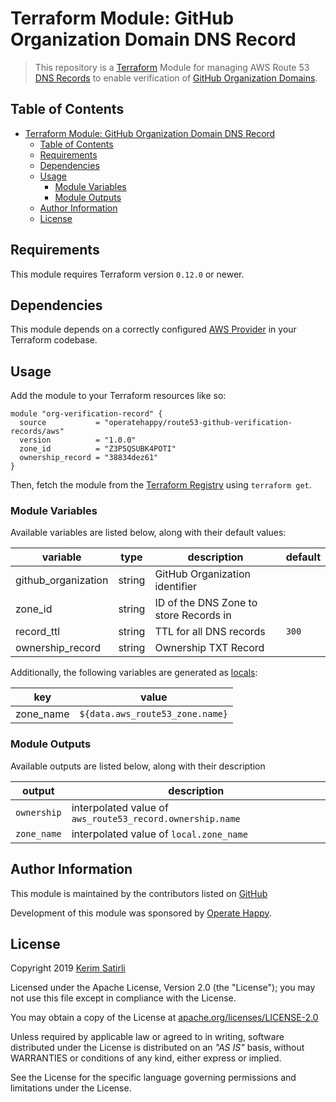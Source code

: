 # Terraform Module: GitHub Organization Domain DNS Record

> This repository is a [Terraform](https://terraform.io/) Module for managing AWS Route 53 [DNS Records](https://docs.aws.amazon.com/workmail/latest/adminguide/add_domain.html) to enable verification of [GitHub Organization Domains](https://help.github.com/en/articles/verifying-your-organizations-domain).

## Table of Contents

- [Terraform Module: GitHub Organization Domain DNS Record](#terraform-module-github-organization-domain-dns-record)
  - [Table of Contents](#table-of-contents)
  - [Requirements](#requirements)
  - [Dependencies](#dependencies)
  - [Usage](#usage)
    - [Module Variables](#module-variables)
    - [Module Outputs](#module-outputs)
  - [Author Information](#author-information)
  - [License](#license)

## Requirements

This module requires Terraform version `0.12.0` or newer.

## Dependencies

This module depends on a correctly configured [AWS Provider](https://www.terraform.io/docs/providers/aws/index.html) in your Terraform codebase.

## Usage

Add the module to your Terraform resources like so:

```hcl
module "org-verification-record" {
  source           = "operatehappy/route53-github-verification-records/aws"
  version          = "1.0.0"
  zone_id          = "Z3P5QSUBK4POTI"
  ownership_record = "38834dez61"
}
```

Then, fetch the module from the [Terraform Registry](https://registry.terraform.io/modules/operatehappy/route53-github-verification-records) using `terraform get`.

### Module Variables

Available variables are listed below, along with their default values:

| variable            | type   | description                            | default |
|---------------------|--------|----------------------------------------|---------|
| github_organization | string | GitHub Organization identifier         |         |
| zone_id             | string | ID of the DNS Zone to store Records in |         |
| record_ttl          | string | TTL for all DNS records                | `300`   |
| ownership_record    | string | Ownership TXT Record                   |         |

Additionally, the following variables are generated as [locals](https://www.terraform.io/docs/configuration/locals.html):

| key       | value                           |
|-----------|---------------------------------|
| zone_name | `${data.aws_route53_zone.name}` |

### Module Outputs

Available outputs are listed below, along with their description

| output      | description                                               |
|-------------|-----------------------------------------------------------|
| `ownership` | interpolated value of `aws_route53_record.ownership.name` |
| `zone_name` | interpolated value of `local.zone_name`                   |

## Author Information

This module is maintained by the contributors listed on [GitHub](https://github.com/operatehappy/terraform-aws-route53-github-verification-records/graphs/contributors)

Development of this module was sponsored by [Operate Happy](https://github.com/operatehappy).

## License

Copyright 2019 [Kerim Satirli](https://github.com/ksatirli)

Licensed under the Apache License, Version 2.0 (the "License"); you may not use this file except in compliance with the License.

You may obtain a copy of the License at [apache.org/licenses/LICENSE-2.0](http://www.apache.org/licenses/LICENSE-2.0)

Unless required by applicable law or agreed to in writing, software distributed under the License is distributed on an _"AS IS"_ basis, without WARRANTIES or conditions of any kind, either express or implied.

See the License for the specific language governing permissions and limitations under the License.
